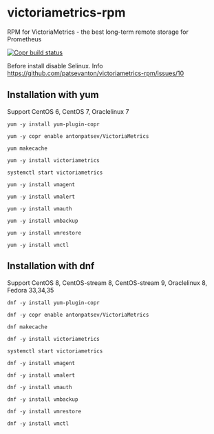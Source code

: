# victoriametrics-rpm
RPM for VictoriaMetrics - the best long-term remote storage for Prometheus

[![Copr build status](https://copr.fedorainfracloud.org/coprs/antonpatsev/VictoriaMetrics/package/victoriametrics/status_image/last_build.png)](https://copr.fedorainfracloud.org/coprs/antonpatsev/VictoriaMetrics/package/victoriametrics/)

Before install disable Selinux. Info https://github.com/patsevanton/victoriametrics-rpm/issues/10

## Installation with yum
Support CentOS 6, CentOS 7, Oraclelinux 7

```
yum -y install yum-plugin-copr

yum -y copr enable antonpatsev/VictoriaMetrics

yum makecache

yum -y install victoriametrics

systemctl start victoriametrics

yum -y install vmagent

yum -y install vmalert

yum -y install vmauth

yum -y install vmbackup

yum -y install vmrestore

yum -y install vmctl
```

## Installation with dnf
Support CentOS 8, CentOS-stream 8, CentOS-stream 9, Oraclelinux 8, Fedora 33,34,35

```
dnf -y install yum-plugin-copr

dnf -y copr enable antonpatsev/VictoriaMetrics

dnf makecache

dnf -y install victoriametrics

systemctl start victoriametrics

dnf -y install vmagent

dnf -y install vmalert

dnf -y install vmauth

dnf -y install vmbackup

dnf -y install vmrestore

dnf -y install vmctl
```
